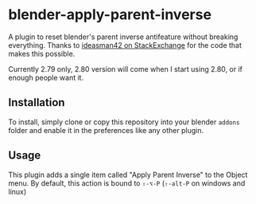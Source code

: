 # blender-apply-parent-inverse

A plugin to reset blender's parent inverse antifeature without breaking everything. Thanks to [ideasman42 on StackExchange](https://blender.stackexchange.com/a/28897/83714) for the code that makes this possible.

Currently 2.79 only, 2.80 version will come when I start using 2.80, or if enough people want it.

## Installation
To install, simply clone or copy this repository into your blender `addons` folder and enable it in the preferences like any other plugin.

## Usage
This plugin adds a single item called "Apply Parent Inverse" to the Object menu. By default, this action is bound to `⇧-⌥-P` (`⇧-alt-P` on windows and linux)